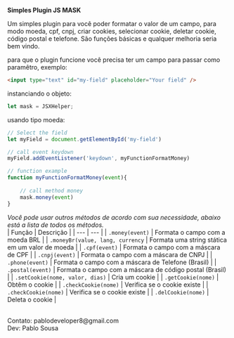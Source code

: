 **Simples Plugin JS MASK**

Um simples plugin para você poder formatar o valor de um campo, para modo moeda, cpf, cnpj, criar cookies, selecionar
cookie, deletar cookie, código postal e telefone. São funções básicas e qualquer melhoria seria bem vindo.

para que o plugin funcione você precisa ter um campo para passar como paramêtro, exemplo:
```HTML
<input type="text" id="my-field" placeholder="Your field" />
```

instanciando o objeto:
```javascript
let mask = JSXHelper;
```

usando tipo moeda:
```javascript
// Select the field
let myField = document.getElementById('my-field')

// call event keydown
myField.addEventListener('keydown', myFunctionFormatMoney)

// function example
function myFunctionFormatMoney(event){
    
    // call method money
    mask.money(event)
}
```

_Você pode usar outros métodos de acordo com sua necessidade, abaixo está a lista de todos os métodos._<br/>
| Função | Descrição |
| --- | --- |
| `.money(event)` | Formata o campo com a moeda BRL |
| `.moneyBr(value, lang, currency` | Formata uma string stática em um valor de moeda |
| `.cpf(event)` | Formata o campo com a máscara de CPF |
| `.cnpj(event)` | Formata o campo com a máscara de CNPJ |
| `.phone(event)` | Formata o campo com a máscara de Telefone (Brasil) |
| `.postal(event)` | Formata o campo com a máscara de código postal (Brasil) |
| `.setCookie(nome, valor, dias)` | Cria um cookie |
| `.getCookie(nome)` | Obtêm o cookie |
| `.checkCookie(nome)` | Verifica se o cookie existe |
| `.checkCookie(nome)` | Verifica se o cookie existe |
| `.delCookie(nome)` | Deleta o cookie |


<br/>
Contato: pablodeveloper8@gmail.com<br/>
Dev: Pablo Sousa
